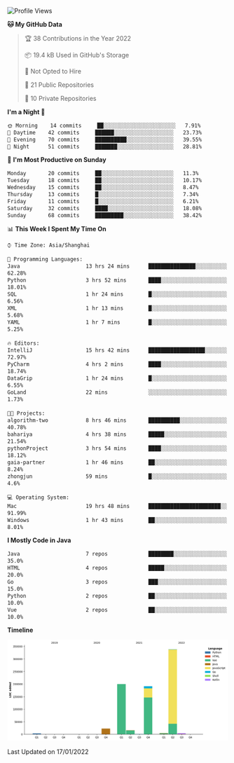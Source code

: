 <!--START_SECTION:waka-->
![Profile Views](http://img.shields.io/badge/Profile%20Views-0-blue)

**🐱 My GitHub Data** 

> 🏆 38 Contributions in the Year 2022
 > 
> 📦 19.4 kB Used in GitHub's Storage 
 > 
> 🚫 Not Opted to Hire
 > 
> 📜 21 Public Repositories 
 > 
> 🔑 10 Private Repositories  
 > 
**I'm a Night 🦉** 

```text
🌞 Morning    14 commits     ██░░░░░░░░░░░░░░░░░░░░░░░   7.91% 
🌆 Daytime    42 commits     ██████░░░░░░░░░░░░░░░░░░░   23.73% 
🌃 Evening    70 commits     ██████████░░░░░░░░░░░░░░░   39.55% 
🌙 Night      51 commits     ███████░░░░░░░░░░░░░░░░░░   28.81%

```
📅 **I'm Most Productive on Sunday** 

```text
Monday       20 commits     ██░░░░░░░░░░░░░░░░░░░░░░░   11.3% 
Tuesday      18 commits     ██░░░░░░░░░░░░░░░░░░░░░░░   10.17% 
Wednesday    15 commits     ██░░░░░░░░░░░░░░░░░░░░░░░   8.47% 
Thursday     13 commits     █░░░░░░░░░░░░░░░░░░░░░░░░   7.34% 
Friday       11 commits     █░░░░░░░░░░░░░░░░░░░░░░░░   6.21% 
Saturday     32 commits     ████░░░░░░░░░░░░░░░░░░░░░   18.08% 
Sunday       68 commits     █████████░░░░░░░░░░░░░░░░   38.42%

```


📊 **This Week I Spent My Time On** 

```text
⌚︎ Time Zone: Asia/Shanghai

💬 Programming Languages: 
Java                     13 hrs 24 mins      ███████████████░░░░░░░░░░   62.28% 
Python                   3 hrs 52 mins       ████░░░░░░░░░░░░░░░░░░░░░   18.01% 
SQL                      1 hr 24 mins        █░░░░░░░░░░░░░░░░░░░░░░░░   6.56% 
XML                      1 hr 13 mins        █░░░░░░░░░░░░░░░░░░░░░░░░   5.68% 
YAML                     1 hr 7 mins         █░░░░░░░░░░░░░░░░░░░░░░░░   5.25%

🔥 Editors: 
IntelliJ                 15 hrs 42 mins      ██████████████████░░░░░░░   72.97% 
PyCharm                  4 hrs 2 mins        ████░░░░░░░░░░░░░░░░░░░░░   18.74% 
DataGrip                 1 hr 24 mins        █░░░░░░░░░░░░░░░░░░░░░░░░   6.55% 
GoLand                   22 mins             ░░░░░░░░░░░░░░░░░░░░░░░░░   1.73%

🐱‍💻 Projects: 
algorithm-two            8 hrs 46 mins       ██████████░░░░░░░░░░░░░░░   40.78% 
bahariya                 4 hrs 38 mins       █████░░░░░░░░░░░░░░░░░░░░   21.54% 
pythonProject            3 hrs 54 mins       ████░░░░░░░░░░░░░░░░░░░░░   18.12% 
gaia-partner             1 hr 46 mins        ██░░░░░░░░░░░░░░░░░░░░░░░   8.24% 
zhongjun                 59 mins             █░░░░░░░░░░░░░░░░░░░░░░░░   4.6%

💻 Operating System: 
Mac                      19 hrs 48 mins      ███████████████████████░░   91.99% 
Windows                  1 hr 43 mins        ██░░░░░░░░░░░░░░░░░░░░░░░   8.01%

```

**I Mostly Code in Java** 

```text
Java                     7 repos             ████████░░░░░░░░░░░░░░░░░   35.0% 
HTML                     4 repos             █████░░░░░░░░░░░░░░░░░░░░   20.0% 
Go                       3 repos             ███░░░░░░░░░░░░░░░░░░░░░░   15.0% 
Python                   2 repos             ██░░░░░░░░░░░░░░░░░░░░░░░   10.0% 
Vue                      2 repos             ██░░░░░░░░░░░░░░░░░░░░░░░   10.0%

```


**Timeline**

![Chart not found](https://raw.githubusercontent.com/youtiaoguagua/youtiaoguagua/master/charts/bar_graph.png) 


 Last Updated on 17/01/2022
<!--END_SECTION:waka-->